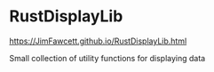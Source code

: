 # RustDisplayLib

https://JimFawcett.github.io/RustDisplayLib.html

Small collection of utility functions for displaying data
